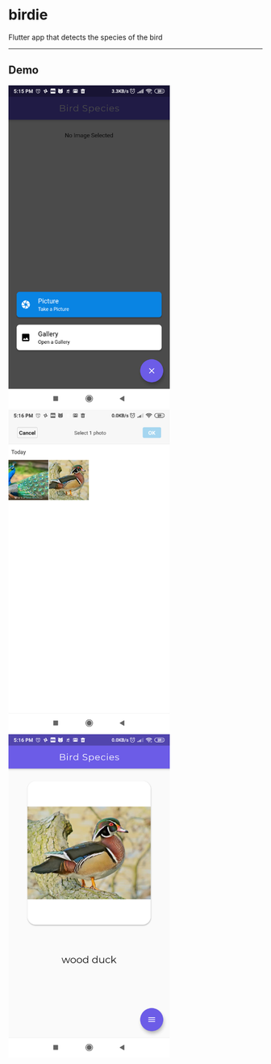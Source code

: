 # birdie

Flutter app that detects the species of the bird

---
## Demo

<img src="https://github.com/prashantchanne12/Bird-image-classifier-flutter-app/blob/master/images/1.png" alt="image 1" width="320">
<img src="https://github.com/prashantchanne12/Bird-image-classifier-flutter-app/blob/master/images/2.png" alt="image 2" width="320">
<img src="https://github.com/prashantchanne12/Bird-image-classifier-flutter-app/blob/master/images/3.png" alt="image 3" width="320">


